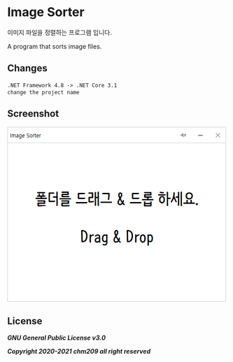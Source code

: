 # Image Sorter
이미지 파일을 정렬하는 프로그램 입니다.

A program that sorts image files.

## Changes
```
.NET Framework 4.8 -> .NET Core 3.1
change the project name
```

## Screenshot
![Image sorter](assets/images/Image_sorter.png)

## License
***GNU General Public License v3.0***

***Copyright 2020-2021 chm209 all right reserved***